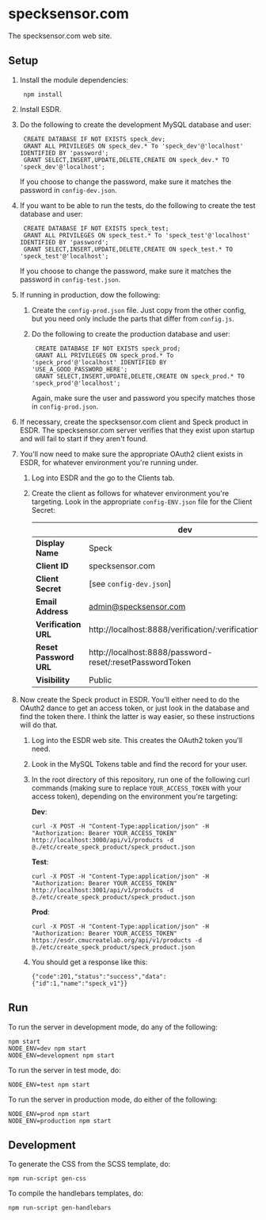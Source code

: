 # specksensor.com


The specksensor.com web site.

## Setup

1. Install the module dependencies:

        npm install
    
2. Install ESDR.

3. Do the following to create the development MySQL database and user:

        CREATE DATABASE IF NOT EXISTS speck_dev;
        GRANT ALL PRIVILEGES ON speck_dev.* To 'speck_dev'@'localhost' IDENTIFIED BY 'password';
        GRANT SELECT,INSERT,UPDATE,DELETE,CREATE ON speck_dev.* TO 'speck_dev'@'localhost';

    If you choose to change the password, make sure it matches the password in `config-dev.json`.

4. If you want to be able to run the tests, do the following to create the test database and user:

        CREATE DATABASE IF NOT EXISTS speck_test;
        GRANT ALL PRIVILEGES ON speck_test.* To 'speck_test'@'localhost' IDENTIFIED BY 'password';
        GRANT SELECT,INSERT,UPDATE,DELETE,CREATE ON speck_test.* TO 'speck_test'@'localhost';

    If you choose to change the password, make sure it matches the password in `config-test.json`.

5. If running in production, dow the following:

    1. Create the `config-prod.json` file. Just copy from the other config, but you need only include the parts that differ from `config.js`.

    2. Do the following to create the production database and user:

            CREATE DATABASE IF NOT EXISTS speck_prod;
            GRANT ALL PRIVILEGES ON speck_prod.* To 'speck_prod'@'localhost' IDENTIFIED BY 'USE_A_GOOD_PASSWORD_HERE';
            GRANT SELECT,INSERT,UPDATE,DELETE,CREATE ON speck_prod.* TO 'speck_prod'@'localhost';

        Again, make sure the user and password you specify matches those in `config-prod.json`.

6. If necessary, create the specksensor.com client and Speck product in ESDR.  The specksensor.com server verifies that they exist upon startup and will fail to start if they aren't found.

7. You'll now need to make sure the appropriate OAuth2 client exists in ESDR, for whatever environment you're running under.  

    1. Log into ESDR and the go to the Clients tab.
    2. Create the client as follows for whatever environment you're targeting.  Look in the appropriate `config-ENV.json` file for the Client Secret:
    
       |                        | dev                                                       | test                                                     | prod                                                           |
       | -----------------------| --------------------------------------------------------- | -------------------------------------------------------- | -------------------------------------------------------------- |
       | **Display Name**       | Speck                                                     | Speck                                                    | Speck                                                          |  
       | **Client ID**          | specksensor.com                                           | specksensor.com                                          | specksensor.com                                                |
       | **Client Secret**      | \[see `config-dev.json`\]                                 | \[see `config-test.json`\]                               | \[see `config-prod.json`\]                                     |
       | **Email Address**      | admin@specksensor.com                                     | admin@specksensor.com                                    | admin@specksensor.com                                          |
       | **Verification URL**   | http://localhost:8888/verification/:verificationToken     | http://localhost:8889/verification/:verificationToken    | https://www.specksensor.com/verification/:verificationToken    |
       | **Reset Password URL** | http://localhost:8888/password-reset/:resetPasswordToken  | http://localhost:8889/password-reset/:resetPasswordToken | https://www.specksensor.com/password-reset/:resetPasswordToken |
       | **Visibility**         | Public                                                    | Public                                                   | Public                                                         |

8. Now create the Speck product in ESDR.  You'll either need to do the OAuth2 dance to get an access token, or just look in the database and find the token there.  I think the latter is way easier, so these instructions will do that.
    1. Log into the ESDR web site.  This creates the OAuth2 token you'll need.
    2. Look in the MySQL Tokens table and find the record for your user.
    3. In the root directory of this repository, run one of the following curl commands (making sure to replace `YOUR_ACCESS_TOKEN` with your access token), depending on the environment you're targeting:
    
       **Dev**:
       
           curl -X POST -H "Content-Type:application/json" -H "Authorization: Bearer YOUR_ACCESS_TOKEN" http://localhost:3000/api/v1/products -d @./etc/create_speck_product/speck_product.json
           
       **Test**:
       
           curl -X POST -H "Content-Type:application/json" -H "Authorization: Bearer YOUR_ACCESS_TOKEN" http://localhost:3001/api/v1/products -d @./etc/create_speck_product/speck_product.json

       **Prod**:

           curl -X POST -H "Content-Type:application/json" -H "Authorization: Bearer YOUR_ACCESS_TOKEN" https://esdr.cmucreatelab.org/api/v1/products -d @./etc/create_speck_product/speck_product.json

    4. You should get a response like this:
    
       ```
       {"code":201,"status":"success","data":{"id":1,"name":"speck_v1"}}
       ```
           
## Run

To run the server in development mode, do any of the following:

    npm start
    NODE_ENV=dev npm start
    NODE_ENV=development npm start
    
To run the server in test mode, do:

    NODE_ENV=test npm start

To run the server in production mode, do either of the following:

    NODE_ENV=prod npm start
    NODE_ENV=production npm start

## Development

To generate the CSS from the SCSS template, do:

    npm run-script gen-css

To compile the handlebars templates, do:

    npm run-script gen-handlebars
